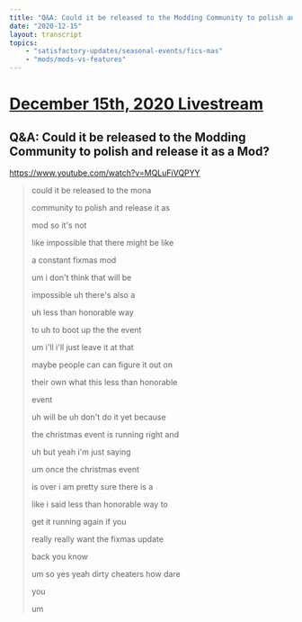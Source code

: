 ```yaml
---
title: "Q&A: Could it be released to the Modding Community to polish and release it as a Mod?"
date: "2020-12-15"
layout: transcript
topics:
    - "satisfactory-updates/seasonal-events/fics-mas"
    - "mods/mods-vs-features"
---
```

# [December 15th, 2020 Livestream](../2020-12-15.md)
## Q&A: Could it be released to the Modding Community to polish and release it as a Mod?
https://www.youtube.com/watch?v=MQLuFiVQPYY
> could it be released to the mona
> 
> community to polish and release it as
> 
> mod so it's not
> 
> like impossible that there might be like
> 
> a constant fixmas mod
> 
> um i don't think that will be
> 
> impossible uh there's also a
> 
> uh less than honorable way
> 
> to uh to boot up the the event
> 
> um i'll i'll just leave it at that
> 
> maybe people can can figure it out on
> 
> their own what this less than honorable
> 
> event
> 
> uh will be uh don't do it yet because
> 
> the christmas event is running right and
> 
> uh but yeah i'm just saying
> 
> um once the christmas event
> 
> is over i am pretty sure there is a
> 
> like i said less than honorable way to
> 
> get it running again if you
> 
> really really want the fixmas update
> 
> back you know
> 
> um so yes yeah dirty cheaters how dare
> 
> you
> 
> um
> 
